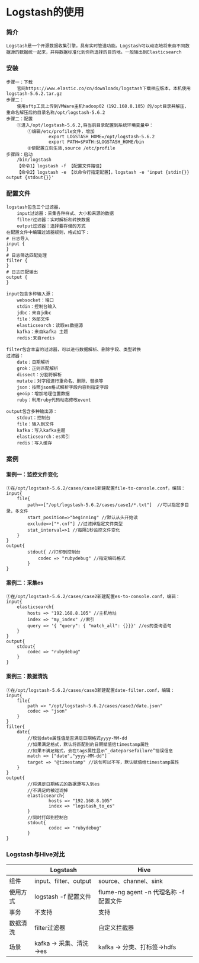# Logstash的使用

### 简介

```
Logstash是一个开源数据收集引擎，具有实时管道功能。Logstash可以动态地将来自不同数据源的数据统一起来，并将数据标准化到你所选择的目的地。一般输出到Elasticsearch
```

### 安装

```
步骤一：下载
	官网https://www.elastic.co/cn/downloads/logstash下载相应版本，本机使用logstash-5.6.2.tar.gz
步骤二：
	使用sftp工具上传到VMWare主机hadoop02（192.168.8.105）的/opt目录并解压，重命名解压后的目录名称/opt/logstash-5.6.2
步骤二：配置
	①进入/opt/logstash-5.6.2,将当前目录配置到系统环境变量中：
        ①编辑/etc/profile文件，增加
                export LOGSTASH_HOME=/opt/logstash-5.6.2
                export PATH=$PATH:$LOGSTASH_HOME/bin
		②使配置立刻生效,source /etc/profile
步骤四：启动
	/bin/logstash
	【命令1】logstash -f 【配置文件路径】
	【命令2】logstash -e 【以命令行指定配置】，logstash -e 'input {stdin{}} output {stdout{}}'
```

### 配置文件

```
logstash包含三个过滤器，
    input过滤器：采集各种样式、大小和来源的数据
    filter过滤器：实时解析和转换数据
    output过滤器：选择要存储的方式
在配置文件中编辑过滤器规则，格式如下：
# 日志导入
input {
}
# 日志筛选匹配处理
filter {
}
# 日志匹配输出
output {
}
```

```
input包含多种输入源：
	websocket：端口
	stdin：控制台输入
	jdbc：来自jdbc
	file：外部文件
	elasticsearch：读取es数据源
	kafka：来自kafka 主题
	redis:来自redis
```

```
filter包含丰富的过滤器，可以进行数据解析、删除字段、类型转换
过滤器：
	date：日期解析
	grok：正则匹配解析
	dissect：分割符解析
	mutate：对字段进行重命名、删除、替换等
	json：按照json格式解析字段内容到指定字段
	geoip：增加地理位置数据
	ruby：利用ruby代码动态修改event
```

```
output包含多种输出源：
	stdout：控制台
	file：输入到文件
	kafka：写入kafka主题
	elasticsearch：es索引
	redis：写入缓存
```

### 案例

#### 案例一：监控文件变化

```
①在/opt/logstash-5.6.2/cases/case1新建配置file-to-console.conf，编辑：
input{
    file{
        path=>["/opt/logstash-5.6.2/cases/case1/*.txt"]  //可以指定多目录，多文件
        start_position=>"beginning" //默认从头开始读
        exclude=>["*.cnf"] //过滤掉指定文件类型
        stat_interval=>1 //每隔1秒监控文件变化
    }
}
output{
        stdout{ //打印到控制台
        	codec => "rubydebug" //指定编码格式
        }
}
```

#### 案例二：采集es

```
①在/opt/logstash-5.6.2/cases/case2新建配置es-to-console.conf，编辑：
input{
    elasticsearch{
        hosts => "192.168.8.105" //主机地址
        index => "my_index" //索引
        query => '{ "query": { "match_all": {}}}' //es的查询语句
    }
}
output{
    stdout{
    	codec => "rubydebug" 
    }
}
```

#### 案例三：数据清洗

```
①在/opt/logstash-5.6.2/cases/case3新建配置date-filter.conf，编辑：
input{
    file{
        path => "/opt/logstash-5.6.2/cases/case3/date.json"
        codec => "json"
    }
}
filter{
    date{
    	//校验date属性值是否满足日期格式yyyy-MM-dd
    	//如果满足格式，默认将匹配到的日期赋值给timestamp属性
    	//如果不满足格式，会在tags属性显示“_dateparsefailure”错误信息
    	match => ["date","yyyy-MM-dd"] 
    	target => "@timestamp" //这句可以不写，默认赋值给timestamp属性
    }
}
output{
		//将满足日期格式的数据源写入到es
		//不满足的被过滤掉
        elasticsearch{
                hosts => "192.168.8.105"
                index => "logstash_to_es"
        }
        //同时打印到控制台
        stdout{
                codec => "rubydebug"
        }
}
```

### Logstash与Hive对比

|          | Logstash                 | Hive                                   |
| -------- | ------------------------ | -------------------------------------- |
| 组件     | input、filter、output    | source、channel、sink                  |
| 使用方式 | logstash -f 配置文件     | flume-ng agent -n 代理名称 -f 配置文件 |
| 事务     | 不支持                   | 支持                                   |
| 数据清洗 | filter过滤器             | 自定义拦截器                           |
| 场景     | kafka -> 采集、清洗 ->es | kafka -> 分类、打标签->hdfs            |

